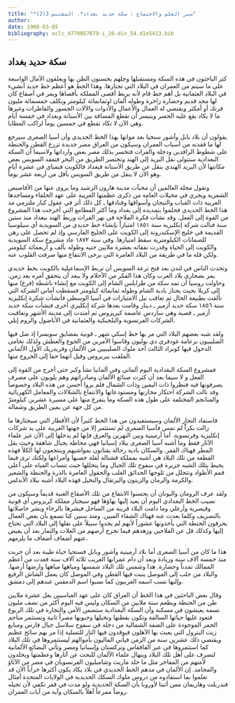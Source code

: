 ```yaml
---
title: "*سير العلم والاجتماع : سكة حديد بغداد*. المقتبس 3(2)"
author: 
date: 1908-03-05
bibliography: oclc_4770057679-i_26-div_54.d1e5413.bib
---
```




##  سكة حديد بغداد 


 كثر الباحثون في هذه السكة ومستقبلها وجلهم يحسنون الظن بها ويعلقون الآمال الواسعة على ما سيتم من العمران في البلاد التي تجتازها. وهذا الخط هو أعظم خط حديد أنشيء في البلاد العثمانية بل أهم خط قام لأنه يربط أقصى المملكة بأقصاها ويمر في أصقاع كان لها مجد قديم وحضارة زاخرة وطوله  ألفان  اوثمانمائة كيلومتر ويكلف  خمسمائة  مليون فرنك أو أمكثر ويقتضي له العمال والأعمال والأدوات والآلات الجسور والقاطرات وغيرها ما لا يكاد يقع عليه الحصر ويتيسر أن تقطع المسافة بين الأستانة وبغداد في  خمسة  أيام وهي الآن لا تكاد تقطع في  خمسين  يوماً لراكب المطايا. 

 يقولون أن بلاد بابل وآشور ستحيا بعد مواتها بهذا الخط الحديدي وأن آسيا الصغرى   سيرجع لها ما فقدته من أسباب العمران وسيكون من العراق مصر جديدة تزرع القطن والحنطة على شطوط الرافدين ودجلة والفرات فتخسر بذلك مصر بعض وارداتها ولاسيما أن السكة البغدادية ستتولى نقل البريد إلى الهند وتختصر الطريق من البحر فتفقد السويس بعض مكانتها لأن البريد الهندي ينقل عن طريق الأستانة فبغداد فالكويت فبمباي في  عشرة  أيام وهو الآن لا ينقل من طريق السويس بأقل من  أربعة  عشر  يوماً. 

 وتقول مجلة العالمين أن مخبآت مدينة هارون الرشيد وما يروى عنها من الأقاصيص الشعرية ويجري في مخيلات العامة من ذكرى عظمتها الغريبة على عهد الخلفاء ومساجدها العربية ذات القباب والتيجان وأسواقها وفنادقها ـ كل ذلك أثر في عقول كبار ملتزمي مد هذا الخط الحديدي فحلموا بتمديده إلى بغداد وما أكثر المطامع التي أخرجت هذا المشروع من القوة إلى الفعل. وقد نشأت فكرة الملاحة في نهر الفرات وربط الهند ببغداد منذ  ستين  سنة فنالت شركة إنكليزية سنة  ١٨٥١  امتيازاً بإنشاء خط حديدي من السويدية أي سيلوسيا القديمة في خليج الإسكندرونة إلى الكويت على الخليج الفارسي وإذ لم تحصل على رهن   للضمانات الكيلومترية سقط امتيازها. وفي سنة  ١٨٧٢  عاد مشروع سكة السويدية والكويت إلى الحياة وقدرت نفقاته بعشرة ملايين جنيه وطوله بألف و  أربعمائة  كيلومتر ولكن قلة ما في طريقة من البلاد العامرة التي يرجى الانتفاع منها صرفت القلوب عنه. 

 وتحدث الناس في لندن بعد فتح ترعة السويس أن تربط الإسماعيلية بالكويت بخط حديدي يمر بصحارى بلاد العرب وكان هذا الفكر من الأحلام ولا يبعد أن يتحقق أمره بعد زمن. وحاولت روسيا أن تمد سكة من طرابلس الشام إلى الكويت مع إنشاء ناشطة (فرع) منها إلى كربلا بحيث يجتاز بادية الشام وطوله ثمانمائة كيلومتر فسقطت أماني الشركة التي تألفت بطبيعة الحال ثم تعاقب نيل الامتيازات في آسيا الوسطى فأنشأت شكرة إنكليزية سنة  ١٨٥٦  سكة حديد أزمير ـ دينار وقامت بعدها شركة إنكليزي أخرى فنشأت سكة حديد أزمير ـ قصبة وهي ساردس عاصمة كيريزوس ثم امتدت إلى مدينة الأشهر وتعاقبت الشركات الفرنسوية والبلجيكية والعثمانية في الأناضول والروم إيلي. 

 ولقد شبه بعضهم البلاد التي مر بها خط إسكي شهر ـ قونية بمضايق سويسرا إذ ضل فيها الصليبيون بزعامة غودفري دي بوليون وقاسوا الأمرين من الجوع والعطش ولذلك تحامى الدخول فيها كونراد الثالث  أحد  ملوك الصليبيين من الألمان وفريدريك الأول الألماني الملقب ببربروس وقيل أنهما خفا إلى الخروج منها. 

 فمشروع السكة البغدادية اليوم ألماني وفي ألمانيا نشأ وكبر حتى أخرج من القوة إلى الفعل   و  لا سيما بعد أن كثرت صنائع الألمان وصادراتهم وهم يلوبون على مصرف يصرفونها فيه فنظروا ذات اليمين وذات الشمال فلم يروا أحسن من هذه البلاد وخصوصاً وقد نالت الشركة احتكار مخازنها ومستودعاتها والانتفاع بالشلالات والمعامل الكهربائية والمناتجم المختلفة على طول هذه السكة وما يتفرع منها على مسيرة  عشرين  كيلومترً من كل جهة عن يمين الطريق وشماله. 

 فاستفاد التجار الألمان وسيستفيدون من هذا الخط كثيراً لأن الأقطار التي سيجتازها ما زالت بكراًُ لم تمس فآسيا الصغرى لم تستثمر إلا من جهتها الغربية على يد شركات إنكليزية وفرنسوية. أما أرمينية وبين النهرين والعرق فإنها لم يدخلها إلى الآن غير علماء الآثار فقط وما أشبه آسيا الصغرى ببلاد إسبانيا فهي محاطة بجبال شاهقة وحيث يقل   المطر فهناك القفر. والسكان بادية رحالة يقتاتون بمواشيهم وينتجعون لها الكلأ فهذه القطعة من تلك البلاد هي أشبه بمملكة قشتالة لقلة خصبها وأمراعها ولكنك ترى فيما يحيط بتلك الشبه جزيرة في سفوح تلك الجبال وما يتخللها حيث تنساب المياه على أعلى قمم الأطواد وتتحلل من ثلوجها الحدائق الغلب والحقول العامرة بالذرة والحنطة والشعير والكرمة والرمان والزيتون والبرتقال والنخيل فهذه البلاد أشبه ببلاد الأندلس. 

 ولقد عرف الرومان واليونان أن يحسنوا الانتفاع من تلك الأصقاع الغنية قديماً وسيكون من نصيب الخط البغدادي اليوم أن يعيد إليها بهاؤها فهو سيجتاز مملكة كريزوس أي قونية وقيصرية وأرغلي وما دامت البلاد قريبة من الساحل فبشرها بالرخاء وبشر حاصلاتها بالتصريف وكلما بعدت عنه فهناك الشقاء المبين. ومنذ سنين كنا نسمع بأن بعض العمال يحرقون الحنطة التي يأخذونها عشوراً لأنهم لم يجدوا سبيلاً على نقلها إلى البلاد التي تحتاج إليها وكذلك قل عن الفلاحين وزهدهم فيما تخرج أرضهم من الغلات والثمار بعد أن يفيض عنهم أضعاف أضعاف ما يلزمهم. 

 هذا ما كان من آسيا الصغرى أما بلاد أرمينية وآشور وبابل فستحيا حياة طيبة بعد أن حربت منذ  خمسة آلاف  سنة وزيادة وبعد أن دام عمرانها الغريب  ثلاثة آلاف  سنة فعدت من أعظم الممالك تمدناً وحضارة. هذا وشمس تلك البلاد شمسها ومياهها مياهها وارضها أرضها. والبلاد من حلب إلى الموصل ينبت فيها القطن وفي الموصل كان يعمل الشاش الرفيع وإليها نسب اسمه الغربيون كما نسبوا اسم الدمقس عندهم إلى دمشق. 

 وقال بعض الباحثين في هذا الخط أن العراق كان على عهد العباسيين يغل  عشرة  ملايين طن من الحنطة ويطعم  ستة  ملايين من السكان وليس فيه اليوم أكثر من نصف مليون نسمة يعيشون في مسكنة وأن السكة البغدادية ستضمن الأمن والتجارة في تلك الربوع فتعود غليها حياتها السالفة وتكون بقطنها ونخيلها وحبوبها مصراً ثانية وتستثمر مناجم الحمر   الموجودة على الضفة الشمالية من دجلة في سفوح سلاسل جبال فارس ومنابع زيت البترول التي يعبث بها الآهلون فيوقدون فيها النار للتسلية إذا مر بهم سائح عظيم ويقتضي ذلك  عشرين  سنة من الزمن فيأتي الماليون بأموالهم ليستثمروها في تلك البلاد كما استثمروها في عبر القافقاس وتركستان وإسبانيا ومصر وتأتي البضائع الألمانية لتصرف   على أهل تلك البلاد وينهال علماء الألمان للبحث عن آثارها وعظمتها ويخلدون لأمتهم من المفاخر مثل ما خلد ماريت وشامبليون الفرنسويان في مصر من الآثاؤ والمحامد. إن الألمان في مدهم الخط الحديدي في بلاد يكاد يكون أكثرها خراباً الآن قد تعلموا بما استفادوه من دروس ملوك السكك الحديدية في الولايات المتحدة أمثال فندربلت وهاريمان ممن أثبتا لأوروبا بأن السكة الحديدية ولو مدت في قفر تكفي لأن تحيله روضاً ممرعاً آهلاً بالسكان وآية من آيات العمران. 
